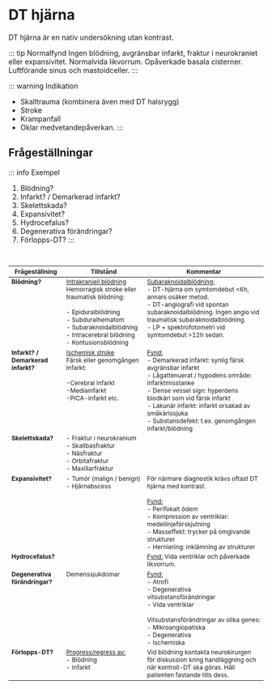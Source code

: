 # DT hjärna
DT hjärna är en nativ undersökning utan kontrast.  

::: tip Normalfynd
Ingen blödning, avgränsbar infarkt, fraktur i neurokraniet eller expansivitet. Normalvida likvorrum. Opåverkade basala cisterner. Luftförande sinus och mastoidceller.
:::

::: warning Indikation
- Skalltrauma (kombinera även med DT halsrygg)
- Stroke
- Krampanfall 
- Oklar medvetandepåverkan. 
:::

## Frågeställningar
::: info Exempel
1. Blödning?
2. Infarkt? / Demarkerad infarkt?
3. Skelettskada?
4. Expansivitet?
5. Hydrocefalus?
6. Degenerativa förändringar?
7. Förlopps-DT?
:::
<br>

<div class="hjarna"> 

| Frågeställning       | Tillstånd           | Kommentar  |
| ------------- |-------------| ------------- |
| <b>Blödning?</b>   | <u>Intrakraniell blödning</u><br>Hemorragisk stroke eller traumatisk blödning:<br><br>- Epiduralblödning<br>- Subduralhematom<br>- Subaraknoidalblödning<br>- Intracerebral blödning<br>- Kontusionsblödning | <u>Subaraknoidalblödning:</u><br>- DT-hjärna om symtomdebut <6h, annars osäker metod.<br>- DT-angiografi vid spontan subaraknoidalblödning. Ingen angio vid traumatisk subaraknoidalblödning.<br>- LP + spektrofotometri vid symtomdebut >12h sedan.
| <b>Infarkt? /<br>Demarkerad infarkt?</b>     | <u>Ischemisk stroke</u><br>Färsk eller genomgången infarkt:<br><br>-Cerebral infarkt<br>-Mediainfarkt<br>-PICA-infarkt etc.      | <u>Fynd:</u><br>- Demarkerad infarkt: synlig färsk avgränsbar infarkt<br>- Lågattenuerat / hypodens område: infarktmisstanke<br>- Dense vessel sign: hyperdens blodkärl som vid färsk infarkt<br>- Lakunär infarkt: infarkt orsakad av småkärlssjuka<br>- Substansdefekt: t.ex. genomgången infarkt/blödning |
| <b>Skelettskada?</b> | - Fraktur i neurokranium<br>- Skallbasfraktur<br>- Näsfraktur<br>- Orbitafraktur<br>- Maxillarfraktur |
| <b>Expansivitet?</b> | - Tumör (malign / benign)<br>- Hjärnabscess | För närmare diagnostik krävs oftast DT hjärna med kontrast.<br><br><u>Fynd:</u><br>- Perifokalt ödem<br>- Kompression av ventriklar: medellinjeförskjutning<br>- Masseffekt: trycker på omgivande strukturer<br>- Herniering: inklämning av strukturer|
| <b>Hydrocefalus?</b> |  | <u>Fynd:</u> Vida ventriklar och påverkade likvorrum. |
| <b>Degenerativa förändringar?</b> | Demenssjukdomar | <u>Fynd:</u><br>- Atrofi<br>- Degenerativa vitsubstansförändringar<br>- Vida ventriklar<br><br>Vitsubstansförändringar av olika genes:<br>- Mikroangiopatiska<br>- Degenerativa<br>- Ischemiska |
| <b>Förlopps-DT?</b> | <u>Progress/regress av:</u><br>- Blödning<br>- Infarkt | Vid blödning kontakta neurokirurgen för diskussion kring handläggning och när kontroll-DT ska göras. Håll patienten fastande tills dess. |

</div>

<style> 
table {
    font-size: 12px;
}

table td {
    vertical-align: top;
}


/*
.hjarna tbody { display: block; }

.hjarna tbody {
  max-height: 500px;
  overflow: auto;
}


.hjarna th {
    position: sticky;
    top: 0;
    z-index: 50;
    background-color: #9d4e4e;
} 
*/


</style>

